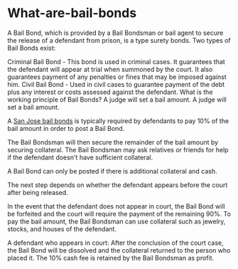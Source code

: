 # What-are-bail-bonds

A Bail Bond, which is provided by a Bail Bondsman or bail agent to secure the release of a defendant from prison, is a type surety bonds. Two types of Bail Bonds exist:

Criminal Bail Bond - This bond is used in criminal cases. It guarantees that the defendant will appear at trial when summoned by the court. It also guarantees payment of any penalties or fines that may be imposed against him.
Civil Bail Bond - Used in civil cases to guarantee payment of the debt plus any interest or costs assessed against the defendant.
What is the working principle of Bail Bonds?
A judge will set a bail amount. A judge will set a bail amount.

A <a href="https://goo.gl/maps/zVqtfP5gn8QXEGtc8">San Jose bail bonds</a> is typically required by defendants to pay 10% of the bail amount in order to post a Bail Bond.

The Bail Bondsman will then secure the remainder of the bail amount by securing collateral. The Bail Bondsman may ask relatives or friends for help if the defendant doesn't have sufficient collateral.

A Bail Bond can only be posted if there is additional collateral and cash.

The next step depends on whether the defendant appears before the court after being released.

In the event that the defendant does not appear in court, the Bail Bond will be forfeited and the court will require the payment of the remaining 90%. To pay the bail amount, the Bail Bondsman can use collateral such as jewelry, stocks, and houses of the defendant.

A defendant who appears in court: After the conclusion of the court case, the Bail Bond will be dissolved and the collateral returned to the person who placed it. The 10% cash fee is retained by the Bail Bondsman as profit.
